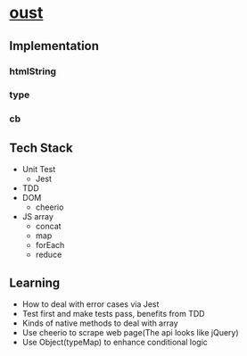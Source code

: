 # [oust](https://github.com/Seven-Y-Q-Guo/oust)

## Implementation

### htmlString

### type

### cb

## Tech Stack
- Unit Test
  - Jest
- TDD
- DOM
  - cheerio
- JS array
  - concat
  - map
  - forEach
  - reduce

## Learning
- How to deal with error cases via Jest
- Test first and make tests pass, benefits from TDD
- Kinds of native methods to deal with array
- Use cheerio to scrape web page(The api looks like jQuery)
- Use Object(typeMap) to enhance conditional logic
